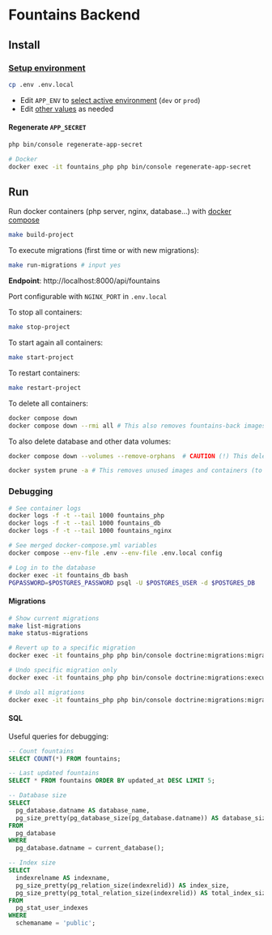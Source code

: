# Fountains Backend

## Install

### [Setup environment](https://symfony.com/doc/current/configuration.html#configuration-based-on-environment-variables)

```sh
cp .env .env.local
```

- Edit `APP_ENV` to [select active environment](https://symfony.com/doc/current/configuration.html#selecting-the-active-environment) (`dev` or `prod`)
- Edit [other values](https://symfony.com/doc/current/configuration.html#overriding-environment-values-via-env-local) as needed

#### Regenerate `APP_SECRET`

```sh
php bin/console regenerate-app-secret

# Docker
docker exec -it fountains_php php bin/console regenerate-app-secret
```

## Run

Run docker containers (php server, nginx, database...) with [docker compose](https://docs.docker.com/compose/install/)

```sh
make build-project
```

To execute migrations (first time or with new migrations):

```sh
make run-migrations # input yes
```

**Endpoint**: http://localhost:8000/api/fountains

Port configurable with `NGINX_PORT` in `.env.local`

To stop all containers:

```sh
make stop-project
```

To start again all containers:

```sh
make start-project
```

To restart containers:

```sh
make restart-project
```

To delete all containers:

```sh
docker compose down
docker compose down --rmi all # This also removes fountains-back images
```

To also delete database and other data volumes:

```sh
docker compose down --volumes --remove-orphans  # CAUTION (!) This deletes all data!

docker system prune -a # This removes unused images and containers (to clear storage)
```

### Debugging

```sh
# See container logs
docker logs -f -t --tail 1000 fountains_php
docker logs -f -t --tail 1000 fountains_db
docker logs -f -t --tail 1000 fountains_nginx

# See merged docker-compose.yml variables
docker compose --env-file .env --env-file .env.local config

# Log in to the database
docker exec -it fountains_db bash
PGPASSWORD=$POSTGRES_PASSWORD psql -U $POSTGRES_USER -d $POSTGRES_DB
```

#### Migrations

```sh
# Show current migrations
make list-migrations
make status-migrations

# Revert up to a specific migration
docker exec -it fountains_php php bin/console doctrine:migrations:migrate DoctrineMigrations\\Version20240613092837

# Undo specific migration only
docker exec -it fountains_php php bin/console doctrine:migrations:execute --down DoctrineMigrations\\Version20240613092837

# Undo all migrations
docker exec -it fountains_php php bin/console doctrine:migrations:migrate 0
```

#### SQL

Useful queries for debugging:

```sql
-- Count fountains
SELECT COUNT(*) FROM fountains;

-- Last updated fountains
SELECT * FROM fountains ORDER BY updated_at DESC LIMIT 5;

-- Database size
SELECT
  pg_database.datname AS database_name,
  pg_size_pretty(pg_database_size(pg_database.datname)) AS database_size
FROM
  pg_database
WHERE
  pg_database.datname = current_database();

-- Index size
SELECT
  indexrelname AS indexname,
  pg_size_pretty(pg_relation_size(indexrelid)) AS index_size,
  pg_size_pretty(pg_total_relation_size(indexrelid)) AS total_index_size
FROM         
  pg_stat_user_indexes
WHERE                                      
  schemaname = 'public';
```
